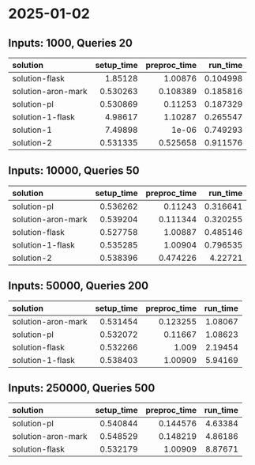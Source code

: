 # 2025-01-02

## Inputs: 1000, Queries 20

| solution           |   setup_time |   preproc_time |   run_time |
|:-------------------|-------------:|---------------:|-----------:|
| solution-flask     |     1.85128  |       1.00876  |   0.104998 |
| solution-aron-mark |     0.530263 |       0.108389 |   0.185816 |
| solution-pl        |     0.530869 |       0.11253  |   0.187329 |
| solution-1-flask   |     4.98617  |       1.10287  |   0.265547 |
| solution-1         |     7.49898  |       1e-06    |   0.749293 |
| solution-2         |     0.531335 |       0.525658 |   0.911576 |

## Inputs: 10000, Queries 50

| solution           |   setup_time |   preproc_time |   run_time |
|:-------------------|-------------:|---------------:|-----------:|
| solution-pl        |     0.536262 |       0.11243  |   0.316641 |
| solution-aron-mark |     0.539204 |       0.111344 |   0.320255 |
| solution-flask     |     0.527758 |       1.00887  |   0.485146 |
| solution-1-flask   |     0.535285 |       1.00904  |   0.796535 |
| solution-2         |     0.538396 |       0.474226 |   4.22721  |

## Inputs: 50000, Queries 200

| solution           |   setup_time |   preproc_time |   run_time |
|:-------------------|-------------:|---------------:|-----------:|
| solution-aron-mark |     0.531454 |       0.123255 |    1.08067 |
| solution-pl        |     0.532072 |       0.11667  |    1.08623 |
| solution-flask     |     0.532266 |       1.009    |    2.19454 |
| solution-1-flask   |     0.538403 |       1.00909  |    5.94169 |

## Inputs: 250000, Queries 500

| solution           |   setup_time |   preproc_time |   run_time |
|:-------------------|-------------:|---------------:|-----------:|
| solution-pl        |     0.540844 |       0.144576 |    4.63384 |
| solution-aron-mark |     0.548529 |       0.148219 |    4.86186 |
| solution-flask     |     0.532179 |       1.00909  |    8.87671 |